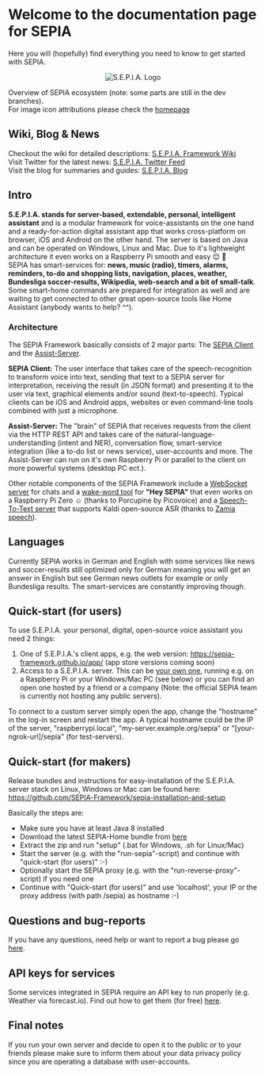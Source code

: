 # Welcome to the documentation page for SEPIA
Here you will (hopefully) find everything you need to know to get started with SEPIA.  

<p align="center">
  <img src="https://github.com/SEPIA-Framework/SEPIA-Framework.github.io/blob/master/img/SEPIA_ecosystem_w.png" alt="S.E.P.I.A. Logo"/>
</p>

Overview of SEPIA ecosystem (note: some parts are still in the dev branches).  
For image icon attributions please check the [homepage](https://sepia-framework.github.io/#attributions)

## Wiki, Blog & News
Checkout the wiki for detailed descriptions:
[S.E.P.I.A. Framework Wiki](../../wiki)  
Visit Twitter for the latest news:
[S.E.P.I.A. Twitter Feed](https://twitter.com/sepia_fw)  
Visit the blog for summaries and guides:
[S.E.P.I.A. Blog](https://medium.com/sepia-framework)

## Intro
**S.E.P.I.A. stands for server-based, extendable, personal, intelligent assistant** and is a modular framework for voice-assistants on the one hand and a ready-for-action digital assistant app that works cross-platform on browser, iOS and Android on the other hand. The server is based on Java and can be operated on Windows, Linux and Mac. Due to it's lightweight architecture it even works on a Raspberry Pi smooth and easy :relieved: :robot:  
SEPIA has smart-services for: **news, music (radio), timers, alarms, reminders, to-do and shopping lists, navigation, places, weather, Bundesliga soccer-results, Wikipedia, web-search and a bit of small-talk**. Some smart-home commands are prepared for integration as well and are waiting to get connected to other great open-source tools like Home Assistant (anybody wants to help? ^^).

### Architecture
The SEPIA Framework basically consists of 2 major parts: The [SEPIA Client](https://github.com/SEPIA-Framework/sepia-html-client-app) and the [Assist-Server](https://github.com/SEPIA-Framework/sepia-assist-server).  
  
**SEPIA Client:** The user interface that takes care of the speech-recognition to transform voice into text, sending that text to a SEPIA server for interpretation, receiving the result (in JSON format) and presenting it to the user via text, graphical elements and/or sound (text-to-speech). Typical clients can be iOS and Android apps, websites or even command-line tools combined with just a microphone.

**Assist-Server:** The "brain" of SEPIA that receives requests from the client via the HTTP REST API and takes care of the natural-language-understanding (intent and NER), conversation flow, smart-service integration (like a to-do list or news service), user-accounts and more. The Assist-Server can run on it's own Raspberry Pi or parallel to the client on more powerful systems (desktop PC ect.).  
  
Other notable components of the SEPIA Framework include a [WebSocket server](https://github.com/SEPIA-Framework/sepia-websocket-server-java) for chats and a [wake-word tool](https://github.com/SEPIA-Framework/sepia-wakeword-tools) for **"Hey SEPIA"** that even works on a Raspberry Pi Zero :relaxed: (thanks to Porcupine by Picovoice) and a [Speech-To-Text server](https://github.com/SEPIA-Framework/sepia-stt-server) that supports Kaldi open-source ASR (thanks to [Zamia speech](https://github.com/gooofy/zamia-speech)).  

## Languages
Currently SEPIA works in German and English with some services like news and soccer-results still optimized only for German meaning you will get an answer in English but see German news outlets for example or only Bundesliga results. The smart-services are constantly improving though.

## Quick-start (for users)
To use S.E.P.I.A. your personal, digital, open-source voice assistant you need 2 things:

1. One of S.E.P.I.A.'s client apps, e.g. the web version: https://sepia-framework.github.io/app/ (app store versions coming soon)
2. Access to a S.E.P.I.A. server. This can be [your own one](https://github.com/SEPIA-Framework/sepia-installation-and-setup), running e.g. on a Raspberry Pi or your Windows/Mac PC (see below) or you can find an open one hosted by a friend or a company (Note: the official SEPIA team is currently not hosting any public servers).

To connect to a custom server simply open the app, change the "hostname" in the log-in screen and restart the app. A typical hostname could be the IP of the server, "raspberrypi.local", "my-server.example.org/sepia" or "[your-ngrok-url]/sepia" (for test-servers). 

## Quick-start (for makers)
Release bundles and instructions for easy-installation of the S.E.P.I.A. server stack on Linux, Windows or Mac can be found here:
https://github.com/SEPIA-Framework/sepia-installation-and-setup  

Basically the steps are:
* Make sure you have at least Java 8 installed
* Download the latest SEPIA-Home bundle from [here](https://github.com/SEPIA-Framework/sepia-installation-and-setup/releases/latest)
* Extract the zip and run "setup" (.bat for Windows, .sh for Linux/Mac)
* Start the server (e.g. with the "run-sepia"-script) and continue with "quick-start (for users)" :-)
* Optionally start the SEPIA proxy (e.g. with the "run-reverse-proxy"-script) if you need one 
* Continue with "Quick-start (for users)" and use 'localhost', your IP or the proxy address (with path /sepia) as hostname :-)

## Questions and bug-reports
If you have any questions, need help or want to report a bug please go [here](https://github.com/SEPIA-Framework/sepia-docs/issues).

## API keys for services
Some services integrated in SEPIA require an API key to run properly (e.g. Weather via forecast.io). Find out how to get them (for free) [here](../../wiki/API-keys).

## Final notes
If you run your own server and decide to open it to the public or to your friends please make sure to inform them about your data privacy policy since you are operating a database with user-accounts.
